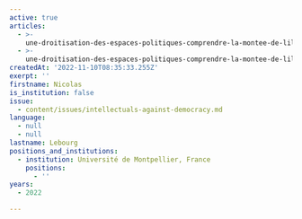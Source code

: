 ```yaml
---
active: true
articles:
  - >-
    une-droitisation-des-espaces-politiques-comprendre-la-montee-de-lilliberalisme-et-de-lextreme-droite
  - >-
    une-droitisation-des-espaces-politiques-comprendre-la-montee-de-lilliberalisme-et-de-le03nboe0sf2sxtreme-droite
createdAt: '2022-11-10T08:35:33.255Z'
exerpt: ''
firstname: Nicolas
is_institution: false
issue:
  - content/issues/intellectuals-against-democracy.md
language:
  - null
  - null
lastname: Lebourg
positions_and_institutions:
  - institution: Université de Montpellier, France
    positions:
      - ''
years:
  - 2022

---
```

